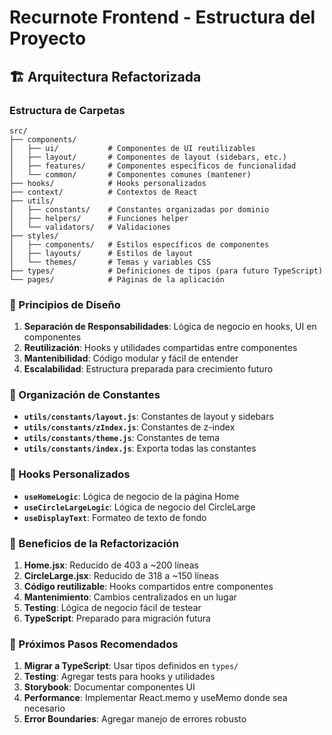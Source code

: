 # Recurnote Frontend - Estructura del Proyecto

## 🏗️ **Arquitectura Refactorizada**

### **Estructura de Carpetas**

```
src/
├── components/
│   ├── ui/           # Componentes de UI reutilizables
│   ├── layout/       # Componentes de layout (sidebars, etc.)
│   ├── features/     # Componentes específicos de funcionalidad
│   └── common/       # Componentes comunes (mantener)
├── hooks/            # Hooks personalizados
├── context/          # Contextos de React
├── utils/
│   ├── constants/    # Constantes organizadas por dominio
│   ├── helpers/      # Funciones helper
│   └── validators/   # Validaciones
├── styles/
│   ├── components/   # Estilos específicos de componentes
│   ├── layouts/      # Estilos de layout
│   └── themes/       # Temas y variables CSS
├── types/            # Definiciones de tipos (para futuro TypeScript)
└── pages/            # Páginas de la aplicación
```

### **🎯 Principios de Diseño**

1. **Separación de Responsabilidades**: Lógica de negocio en hooks, UI en componentes
2. **Reutilización**: Hooks y utilidades compartidas entre componentes
3. **Mantenibilidad**: Código modular y fácil de entender
4. **Escalabilidad**: Estructura preparada para crecimiento futuro

### **📁 Organización de Constantes**

- **`utils/constants/layout.js`**: Constantes de layout y sidebars
- **`utils/constants/zIndex.js`**: Constantes de z-index
- **`utils/constants/theme.js`**: Constantes de tema
- **`utils/constants/index.js`**: Exporta todas las constantes

### **🔧 Hooks Personalizados**

- **`useHomeLogic`**: Lógica de negocio de la página Home
- **`useCircleLargeLogic`**: Lógica de negocio del CircleLarge
- **`useDisplayText`**: Formateo de texto de fondo

### **📝 Beneficios de la Refactorización**

1. **Home.jsx**: Reducido de 403 a ~200 líneas
2. **CircleLarge.jsx**: Reducido de 318 a ~150 líneas
3. **Código reutilizable**: Hooks compartidos entre componentes
4. **Mantenimiento**: Cambios centralizados en un lugar
5. **Testing**: Lógica de negocio fácil de testear
6. **TypeScript**: Preparado para migración futura

### **🚀 Próximos Pasos Recomendados**

1. **Migrar a TypeScript**: Usar tipos definidos en `types/`
2. **Testing**: Agregar tests para hooks y utilidades
3. **Storybook**: Documentar componentes UI
4. **Performance**: Implementar React.memo y useMemo donde sea necesario
5. **Error Boundaries**: Agregar manejo de errores robusto
